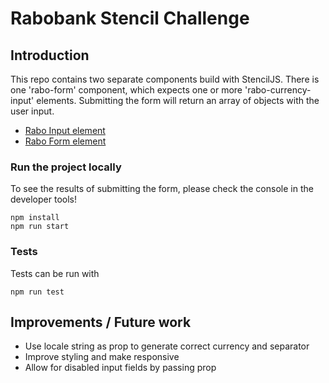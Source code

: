 # Rabobank Stencil Challenge

## Introduction
This repo contains two separate components build with StencilJS.
There is one 'rabo-form' component, which expects one or more 'rabo-currency-input' elements. 
Submitting the form will return an array of objects with the user input.
- [Rabo Input element](src/components/rabo-currency-input/readme.md)
- [Rabo Form element](src/components/rabo-form/readme.md)


### Run the project locally
To see the results of submitting the form, please check the console in the developer tools!
```
npm install
npm run start
```

### Tests
Tests can be run with
```
npm run test
```

## Improvements / Future work
* Use locale string as prop to generate correct currency and separator
* Improve styling and make responsive
* Allow for disabled input fields by passing prop
